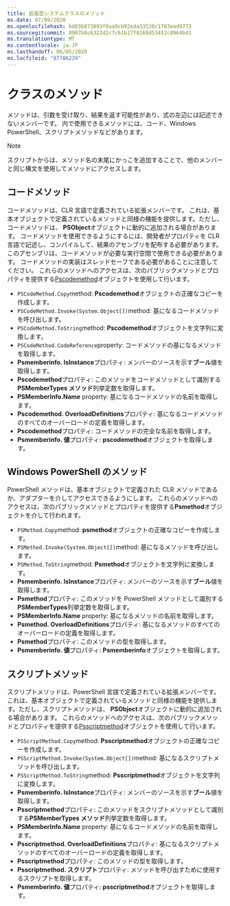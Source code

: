 ```yaml
---
title: 拡張型システムクラスのメソッド
ms.date: 07/09/2020
ms.openlocfilehash: bd03b873893f8aa9cb92eda33538c1703ead9773
ms.sourcegitcommit: 0907b8c6322d2c7c61b17f8168d53452c8964b41
ms.translationtype: MT
ms.contentlocale: ja-JP
ms.lasthandoff: 08/05/2020
ms.locfileid: "87786239"
---
```

# <a name="ets-class-methods"></a>クラスのメソッド

メソッドは、引数を受け取り、結果を返す可能性があり、式の左辺には記述できないメンバーです。 内で使用できるメソッドには、コード、Windows PowerShell、スクリプトメソッドなどがあります。

> [!NOTE]
> スクリプトからは、メソッド名の末尾にかっこを追加することで、他のメンバーと同じ構文を使用してメソッドにアクセスします。

## <a name="code-methods"></a>コードメソッド

コードメソッドは、CLR 言語で定義されている拡張メンバーです。 これは、基本オブジェクトで定義されているメソッドと同様の機能を提供します。ただし、コードメソッドは、 **PSObject**オブジェクトに動的に追加される場合があります。 コードメソッドを使用できるようにするには、開発者がプロパティを CLR 言語で記述し、コンパイルして、結果のアセンブリを配布する必要があります。 このアセンブリは、コードメソッドが必要な実行空間で使用できる必要があります。 コードメソッドの実装はスレッドセーフである必要があることに注意してください。 これらのメソッドへのアクセスは、次のパブリックメソッドとプロパティを提供する[Pscodemethod](/dotnet/api/system.management.automation.pscodemethod)オブジェクトを使用して行います。

- `PSCodeMethod.Copy`method: **Pscodemethod**オブジェクトの正確なコピーを作成します。
- `PSCodeMethod.Invoke(System.Object[])`method: 基になるコードメソッドを呼び出します。
- `PSCodeMethod.ToString`method: **Pscodemethod**オブジェクトを文字列に変換します。
- `PSCodeMethod.CodeReference`property: コードメソッドの基になるメソッドを取得します。
- **Psmemberinfo. IsInstance**プロパティ: メンバーのソースを示す**ブール**値を取得します。
- **Pscodemethod**プロパティ: このメソッドをコードメソッドとして識別する**PSMemberTypes メソッド**列挙定数を取得します。
- **PSMemberInfo.Name** property: 基になるコードメソッドの名前を取得します。
- **Pscodemethod. OverloadDefinitions**プロパティ: 基になるコードメソッドのすべてのオーバーロードの定義を取得します。
- **Pscodemethod**プロパティ: コードメソッドの完全な名前を取得します。
- **Psmemberinfo. 値**プロパティ: **pscodemethod**オブジェクトを取得します。

## <a name="windows-powershell-methods"></a>Windows PowerShell のメソッド

PowerShell メソッドは、基本オブジェクトで定義された CLR メソッドであるか、アダプターを介してアクセスできるようにします。 これらのメソッドへのアクセスは、次のパブリックメソッドとプロパティを提供する**Psmethod**オブジェクトを介して行われます。

- `PSMethod.Copy`method: **psmethod**オブジェクトの正確なコピーを作成します。
- `PSMethod.Invoke(System.Object[])`method: 基になるメソッドを呼び出します。
- `PSMethod.ToString`method: **Psmethod**オブジェクトを文字列に変換します。
- **Psmemberinfo. IsInstance**プロパティ: メンバーのソースを示す**ブール**値を取得します。
- **Psmethod**プロパティ: このメソッドを PowerShell メソッドとして識別する**PSMemberTypes**列挙定数を取得します。
- **PSMemberInfo.Name** property: 基になるメソッドの名前を取得します。
- **Psmethod. OverloadDefinitions**プロパティ: 基になるメソッドのすべてのオーバーロードの定義を取得します。
- **Psmethod**プロパティ: このメソッドの型を取得します。
- **Psmemberinfo. 値**プロパティ: **Psmemberinfo**オブジェクトを取得します。

## <a name="script-methods"></a>スクリプトメソッド

スクリプトメソッドは、PowerShell 言語で定義されている拡張メンバーです。 これは、基本オブジェクトで定義されているメソッドと同様の機能を提供します。ただし、スクリプトメソッドは、 **PSObject**オブジェクトに動的に追加される場合があります。 これらのメソッドへのアクセスは、次のパブリックメソッドとプロパティを提供する[Psscriptmethod](/dotnet/api/system.management.automation.psscriptmethod)オブジェクトを使用して行います。

- `PSScriptMethod.Copy`method: **Psscriptmethod**オブジェクトの正確なコピーを作成します。
- `PSScriptMethod.Invoke(System.Object[])`method: 基になるスクリプトメソッドを呼び出します。
- `PSScriptMethod.ToString`method: **Psscriptmethod**オブジェクトを文字列に変換します。
- **Psmemberinfo. IsInstance**プロパティ: メンバーのソースを示す**ブール**値を取得します。
- **Psscriptmethod**プロパティ: このメソッドをスクリプトメソッドとして識別する**PSMemberTypes メソッド**列挙定数を取得します。
- **PSMemberInfo.Name** property: 基になるコードメソッドの名前を取得します。
- **Psscriptmethod. OverloadDefinitions**プロパティ: 基になるスクリプトメソッドのすべてのオーバーロードの定義を取得します。
- **Psscriptmethod**プロパティ: このメソッドの型を取得します。
- **Psscriptmethod. スクリプト**プロパティ: メソッドを呼び出すために使用するスクリプトを取得します。
- **Psmemberinfo. 値**プロパティ: **psscriptmethod**オブジェクトを取得します。

